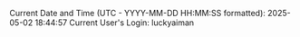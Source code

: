 Current Date and Time (UTC - YYYY-MM-DD HH:MM:SS formatted): 2025-05-02 18:44:57
Current User's Login: luckyaiman
